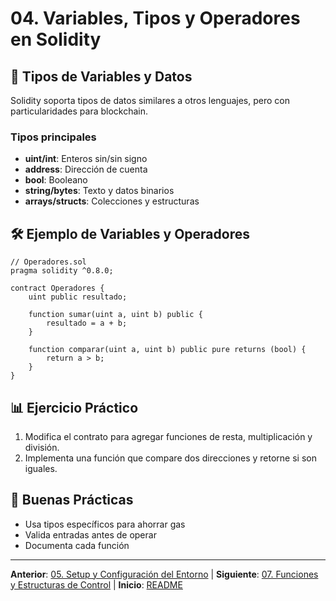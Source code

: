 # 04. Variables, Tipos y Operadores en Solidity

## 🌟 Tipos de Variables y Datos

Solidity soporta tipos de datos similares a otros lenguajes, pero con particularidades para blockchain.


### Tipos principales

- **uint/int**: Enteros sin/sin signo
- **address**: Dirección de cuenta
- **bool**: Booleano
- **string/bytes**: Texto y datos binarios
- **arrays/structs**: Colecciones y estructuras

## 🛠️ Ejemplo de Variables y Operadores

```solidity
// Operadores.sol
pragma solidity ^0.8.0;

contract Operadores {
	uint public resultado;

	function sumar(uint a, uint b) public {
		resultado = a + b;
	}

	function comparar(uint a, uint b) public pure returns (bool) {
		return a > b;
	}
}
```

## 📊 Ejercicio Práctico

1. Modifica el contrato para agregar funciones de resta, multiplicación y división.
2. Implementa una función que compare dos direcciones y retorne si son iguales.

## 🎯 Buenas Prácticas

- Usa tipos específicos para ahorrar gas
- Valida entradas antes de operar
- Documenta cada función

---

**Anterior**: [05. Setup y Configuración del Entorno](./05-setup.md) | **Siguiente**: [07. Funciones y Estructuras de Control](./07-funciones-estructuras-control.md) | **Inicio**: [README](../README.md)
